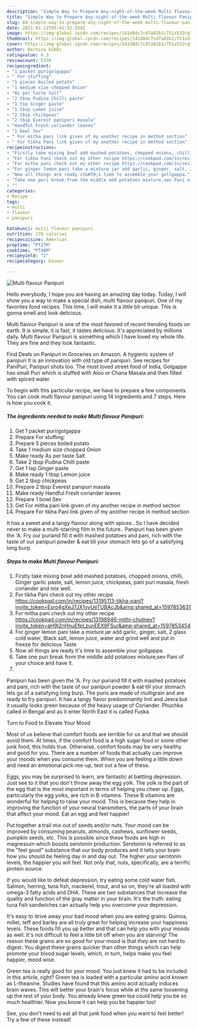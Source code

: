 ```yaml
---
description: "Simple Way to Prepare Any-night-of-the-week Multi flavour Panipuri"
title: "Simple Way to Prepare Any-night-of-the-week Multi flavour Panipuri"
slug: 84-simple-way-to-prepare-any-night-of-the-week-multi-flavour-panipuri
date: 2021-01-12T05:41:22.554Z
image: https://img-global.cpcdn.com/recipes/141d8dc7cd7a81b1/751x532cq70/multi-flavour-panipuri-recipe-main-photo.jpg
thumbnail: https://img-global.cpcdn.com/recipes/141d8dc7cd7a81b1/751x532cq70/multi-flavour-panipuri-recipe-main-photo.jpg
cover: https://img-global.cpcdn.com/recipes/141d8dc7cd7a81b1/751x532cq70/multi-flavour-panipuri-recipe-main-photo.jpg
author: Bernice Gibbs
ratingvalue: 4.3
reviewcount: 5376
recipeingredient:
- "1 packet purigolgappa"
- " For stuffing"
- "5 pieces boiled potato"
- "1 medium size chopped Onion"
- "As per taste Salt"
- "2 tbsp Pudina Chilli paste"
- "1 tsp Ginger paste"
- "1 tbsp Lemon juice"
- "2 tbsp chickpeas"
- "2 tbsp Everest panipuri masala"
- "Handful Fresh coriander leaves"
- "1 bowl Sev"
- " For mitha pani link given of my another recipe in method section"
- " For tikha Pani link given of my another recipe in method section"
recipeinstructions:
- "Firstly take mixing bowl add mashed potatoes, chopped onions, chilli, Ginger garlic paste, salt, lemon juice, chickpeas, pani puri masala, fresh coriander and mix well."
- "For tikha Pani check out my other recipe https://cookpad.com/in/recipes/13195113-tikha-pani?invite_token=Esro4gXeJ7JX1yvUeTUBAcJb&amp;shared_at=1597853631"
- "For mitha pani check out my other recipe https://cookpad.com/in/recipes/13198946-mithi-chutney?invite_token=aH9j2nHnuEfpLzunEEX9FSur&amp;shared_at=1597853454"
- "For ginger lemon pani take a mixture jar add garlic, ginger, salt, 2 glass cold water, Black salt, lemon juice, water and grind well and put in freeze for delicious Taste"
- "Now all things are ready it&#39;s time to assemble your gollgappa."
- "Take one puri break from the middle add potatoes mixture,sev Pani of your choice and have it."
- ""
categories:
- Recipe
tags:
- multi
- flavour
- panipuri

katakunci: multi flavour panipuri 
nutrition: 279 calories
recipecuisine: American
preptime: "PT27M"
cooktime: "PT46M"
recipeyield: "1"
recipecategory: Dinner

---
```



![Multi flavour Panipuri](https://img-global.cpcdn.com/recipes/141d8dc7cd7a81b1/751x532cq70/multi-flavour-panipuri-recipe-main-photo.jpg)

Hello everybody, I hope you are having an amazing day today. Today, I will show you a way to make a special dish, multi flavour panipuri. One of my favorites food recipes. This time, I will make it a little bit unique. This is gonna smell and look delicious.

Multi flavour Panipuri is one of the most favored of recent trending foods on earth. It is simple, it is fast, it tastes delicious. It's appreciated by millions daily. Multi flavour Panipuri is something which I have loved my whole life. They are fine and they look fantastic.

Find Deals on Panipuri in Groceries on Amazon. A hygienic system of panipuri It is an innovation with old type of panipuri. See recipes for PaniPuri, Panipuri shots too. The most loved street food of India, Golgappe has small Puri which is stuffed with Aloo or Chana Masala and then filled with spiced water.


To begin with this particular recipe, we have to prepare a few components. You can cook multi flavour panipuri using 14 ingredients and 7 steps. Here is how you cook it.

<!--inarticleads1-->

##### The ingredients needed to make Multi flavour Panipuri:

1. Get 1 packet puri/golgappa
1. Prepare  For stuffing:
1. Prepare 5 pieces boiled potato
1. Take 1 medium size chopped Onion
1. Make ready As per taste Salt
1. Take 2 tbsp Pudina Chilli paste
1. Get 1 tsp Ginger paste
1. Make ready 1 tbsp Lemon juice
1. Get 2 tbsp chickpeas
1. Prepare 2 tbsp Everest panipuri masala
1. Make ready Handful Fresh coriander leaves
1. Prepare 1 bowl Sev
1. Get  For mitha pani link given of my another recipe in method section
1. Prepare  For tikha Pani link given of my another recipe in method section


It has a sweet and a tangy flavour along with spices.. So I have decided never to make a multi-starring film in the future.. Panipuri has been given the &#39;A. Fry our puriand fill it with mashed potatoes and pani, rich with the taste of our panipuri powder &amp; eat till your stomach lets go of a satisfying long burp. 

<!--inarticleads2-->

##### Steps to make Multi flavour Panipuri:

1. Firstly take mixing bowl add mashed potatoes, chopped onions, chilli, Ginger garlic paste, salt, lemon juice, chickpeas, pani puri masala, fresh coriander and mix well.
1. For tikha Pani check out my other recipe https://cookpad.com/in/recipes/13195113-tikha-pani?invite_token=Esro4gXeJ7JX1yvUeTUBAcJb&amp;shared_at=1597853631
1. For mitha pani check out my other recipe https://cookpad.com/in/recipes/13198946-mithi-chutney?invite_token=aH9j2nHnuEfpLzunEEX9FSur&amp;shared_at=1597853454
1. For ginger lemon pani take a mixture jar add garlic, ginger, salt, 2 glass cold water, Black salt, lemon juice, water and grind well and put in freeze for delicious Taste
1. Now all things are ready it&#39;s time to assemble your gollgappa.
1. Take one puri break from the middle add potatoes mixture,sev Pani of your choice and have it.
1. 


Panipuri has been given the &#39;A. Fry our puriand fill it with mashed potatoes and pani, rich with the taste of our panipuri powder &amp; eat till your stomach lets go of a satisfying long burp. The puris are made of multigrain and are ready to fry panipuri. It has a tangy flavor predominantly Imli and Jeera but it usually looks green because of the heavy usage of Coriander. Phuchka called in Bengal and as it enter North East it is called Fuska. 

Turn to Food to Elevate Your Mood


Most of us believe that comfort foods are terrible for us and that we should avoid them. At times, if the comfort food is a high sugar food or some other junk food, this holds true. Otherwise, comfort foods may be very healthy and good for you. There are a number of foods that actually can improve your moods when you consume them. When you are feeling a little down and need an emotional pick-me-up, test out a few of these.

Eggs, you may be surprised to learn, are fantastic at battling depression. Just see to it that you don't throw away the egg yolk. The yolk is the part of the egg that is the most important in terms of helping you cheer up. Eggs, particularly the egg yolks, are rich in B vitamins. These B vitamins are wonderful for helping to raise your mood. This is because they help in improving the function of your neural transmitters, the parts of your brain that affect your mood. Eat an egg and feel happier!

Put together a trail mix out of seeds and/or nuts. Your mood can be improved by consuming peanuts, almonds, cashews, sunflower seeds, pumpkin seeds, etc. This is possible since these foods are high in magnesium which boosts serotonin production. Serotonin is referred to as the "feel good" substance that our body produces and it tells your brain how you should be feeling day in and day out. The higher your serotonin levels, the happier you will feel. Not only that, nuts, specifically, are a terrific protein source.

If you would like to defeat depression, try eating some cold water fish. Salmon, herring, tuna fish, mackerel, trout, and so on, they're all loaded with omega-3 fatty acids and DHA. These are two substances that increase the quality and function of the gray matter in your brain. It's the truth: eating tuna fish sandwiches can actually help you overcome your depression. 

It's easy to drive away your bad mood when you are eating grains. Quinoa, millet, teff and barley are all truly great for helping increase your happiness levels. These foods fill you up better and that can help you with your moods as well. It's not difficult to feel a little bit off when you are starving! The reason these grains are so good for your mood is that they are not hard to digest. You digest these grains quicker than other things which can help promote your blood sugar levels, which, in turn, helps make you feel happier, mood wise.

Green tea is really good for your mood. You just knew it had to be included in this article, right? Green tea is loaded with a particular amino acid known as L-theanine. Studies have found that this amino acid actually induces brain waves. This will better your brain's focus while at the same loosening up the rest of your body. You already knew green tea could help you be so much healthier. Now you know it can help you be happier too!

See, you don't need to eat all that junk food when you want to feel better! Try a few of these instead!

